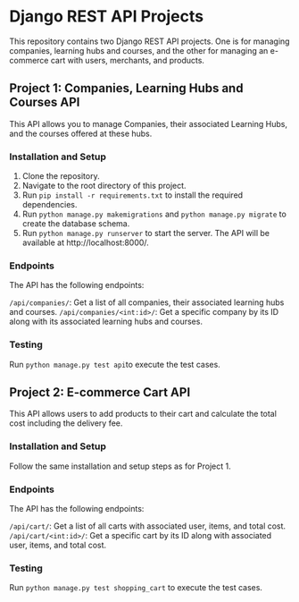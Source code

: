 # Django REST API Projects
This repository contains two Django REST API projects. One is for managing companies, learning hubs and courses, and the other for managing an e-commerce cart with users, merchants, and products.

## Project 1: Companies, Learning Hubs and Courses API
This API allows you to manage Companies, their associated Learning Hubs, and the courses offered at these hubs.

### Installation and Setup
1. Clone the repository.
2. Navigate to the root directory of this project.
3. Run `pip install -r requirements.txt` to install the required dependencies.
4. Run `python manage.py makemigrations` and `python manage.py migrate` to create the database schema.
5. Run `python manage.py runserver` to start the server. The API will be available at http://localhost:8000/.
### Endpoints
The API has the following endpoints:

`/api/companies/`: Get a list of all companies, their associated learning hubs and courses.
`/api/companies/<int:id>/`: Get a specific company by its ID along with its associated learning hubs and courses.
### Testing
Run `python manage.py test api`to execute the test cases.

## Project 2: E-commerce Cart API
This API allows users to add products to their cart and calculate the total cost including the delivery fee.

### Installation and Setup
Follow the same installation and setup steps as for Project 1.

### Endpoints
The API has the following endpoints:

`/api/cart/`: Get a list of all carts with associated user, items, and total cost.
`/api/cart/<int:id>/`: Get a specific cart by its ID along with associated user, items, and total cost.
### Testing
Run `python manage.py test shopping_cart` to execute the test cases.
